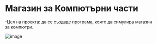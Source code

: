 # Магазин за Компютърни части
-Цел на проекта: да се създаде програма, която да симулира магазин за компютри.

![image](https://user-images.githubusercontent.com/16359914/173884389-abceaf82-347b-4b3b-a31c-ac90ede13710.png)

